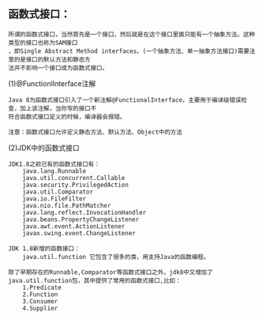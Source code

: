 ## 函数式接口：
	所谓的函数式接口，当然首先是一个接口，然后就是在这个接口里面只能有一个抽象方法。这种类型的接口也称为SAM接口
	，即Single Abstract Method interfaces。(一个抽象方法、单一抽象方法接口)需要注意的是接口的默认方法和静态方
	法并不影响一个接口成为函数式接口。
	
(1)@FunctionlInterface注解

	Java 8为函数式接口引入了一个新注解@FunctionalInterface，主要用于编译级错误检查，加上该注解，当你写的接口不
	符合函数式接口定义的时候，编译器会报错。
	
    注意：函数式接口允许定义静态方法、默认方法、Object中的方法


(2)JDK中的函数式接口

	JDK1.8之前已有的函数式接口有：
		java.lang.Runnable
		java.util.concurrent.Callable
		java.security.PrivilegedAction
		java.util.Comparator
		java.io.FileFilter
		java.nio.file.PathMatcher
		java.lang.reflect.InvocationHandler
		java.beans.PropertyChangeListener
		java.awt.event.ActionListener
		javax.swing.event.ChangeListener
		
	JDK 1.8新增的函数接口：
		java.util.function 它包含了很多的类，用支持Java的函数编程。
		
    除了早期存在的Runnable,Comparator等函数式接口之外，jdk8中又增加了java.util.function包，其中提供了常用的函数式接口,比如：
        1.Predicate
        2.Function
        3.Consumer
        4.Supplier